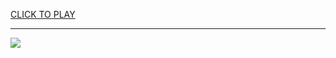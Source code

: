 
<a href="https://premium76.site?title=connect_4_game_unblocked&ref=13M">CLICK TO PLAY</a></h3>
<hr>

<a href="https://premium76.site?title=connect_4_game_unblocked&ref=13M"><img src="https://clearcache.store/games.png"></a>



